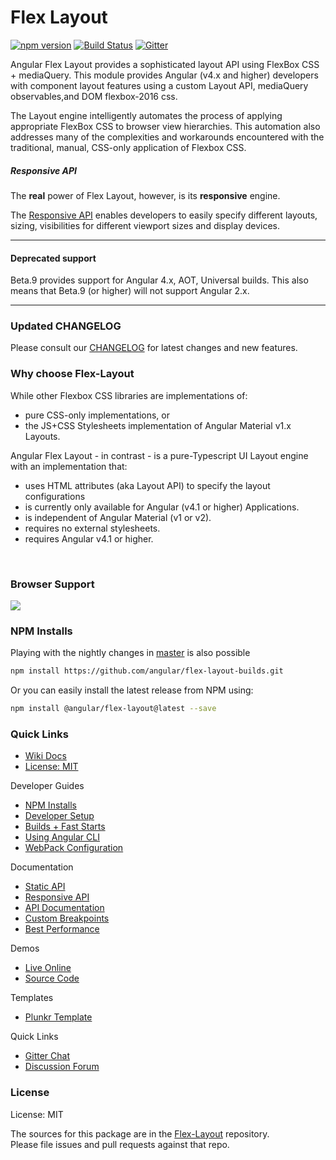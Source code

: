 # Flex Layout

[![npm version](https://badge.fury.io/js/%40angular%2Fflex-layout.svg)](https://www.npmjs.com/package/%40angular%2Fflex-layout)
[![Build Status](https://travis-ci.org/angular/flex-layout.svg?branch=master)](https://travis-ci.org/angular/flex-layout)
[![Gitter](https://badges.gitter.im/angular/flex-layout.svg)](https://gitter.im/angular/flex-layout)

Angular Flex Layout provides a sophisticated layout API using FlexBox CSS + mediaQuery. 
This module provides Angular (v4.x and higher) developers with component layout features using a 
custom Layout API, mediaQuery observables,and DOM flexbox-2016 css.  

The Layout engine intelligently automates the process of applying appropriate FlexBox CSS to 
browser view hierarchies. This automation also addresses many of the complexities and workarounds 
encountered with the traditional, manual, CSS-only application of Flexbox CSS. 

##### Responsive API
The **real** power of Flex Layout, however, is its **responsive** engine. 

The [Responsive API](https://github.com/angular/flex-layout/wiki/API-Overview#responsive-features) 
enables developers to easily specify different layouts, sizing, visibilities for different 
viewport sizes and display devices.

---

#### Deprecated support 

Beta.9 provides support for Angular 4.x, AOT, Universal builds. This also means that Beta.9 (or higher) will not support Angular 2.x.

----

### Updated CHANGELOG

Please consult our [CHANGELOG](https://github.com/angular/flex-layout-builds/blob/master/CHANGELOG.md) for latest changes and new features.
  
### Why choose Flex-Layout

While other Flexbox CSS libraries are implementations of:

* pure CSS-only implementations, or 
* the JS+CSS Stylesheets implementation of Angular Material v1.x Layouts.

Angular Flex Layout - in contrast - is a pure-Typescript UI Layout engine with an implementation that: 

*  uses HTML attributes (aka Layout API) to specify the layout configurations
*  is currently only available for Angular (v4.1 or higher) Applications.
*  is independent of Angular Material (v1 or v2).
*  requires no external stylesheets.
*  requires Angular v4.1 or higher.

<br/>

### Browser Support

<a href="http://caniuse.com/#feat=flexbox" target="_blank">
<img src="https://cloud.githubusercontent.com/assets/210413/21288118/917e3faa-c440-11e6-9b08-28aff590c7ae.png">
</a>

<br/>
  

### NPM Installs

Playing with the nightly changes in [master](https://github.com/angular/flex-layout/tree/master) is also possible

```bash
npm install https://github.com/angular/flex-layout-builds.git
````

Or you can easily install the latest release from NPM using:

```bash
npm install @angular/flex-layout@latest --save
```


### Quick Links

*  [Wiki Docs](https://github.com/angular/flex-layout/wiki)
*  [License: MIT](https://raw.githubusercontent.com/angular/flex-layout-builds/master/LICENSE)

Developer Guides

* [NPM Installs](https://github.com/angular/flex-layout/wiki/NPM-Installs)
* [Developer Setup](https://github.com/angular/flex-layout/wiki/Developer-Setup)
* [Builds + Fast Starts](https://github.com/angular/flex-layout/wiki/Fast-Starts)
* [Using Angular CLI](https://github.com/angular/flex-layout/wiki/Using-Angular-CLI)
* [WebPack Configuration](https://github.com/angular/flex-layout/wiki/Webpack-Configuration)

Documentation

*  [Static API](https://github.com/angular/flex-layout/wiki/Declarative-API-Overview)
*  [Responsive API](https://github.com/angular/flex-layout/wiki/Responsive-API)
*  [API Documentation](https://github.com/angular/flex-layout/wiki/API-Documentation)
*  [Custom Breakpoints](https://github.com/angular/flex-layout/wiki/Custom-Breakpoints)
*  [Best Performance](https://github.com/angular/flex-layout/wiki/Best-Performance)

Demos 

*  [Live Online](https://tburleson-layouts-demos.firebaseapp.com/)
*  [Source Code](https://github.com/angular/flex-layout/blob/master/src/demo-app/app/demo-app-module.ts)

Templates

*  [Plunkr Template](https://plnkr.co/edit/h8hzyoEyqdCXmTBA7DfK?p=preview)

Quick Links

*  [Gitter Chat](https://gitter.im/angular/flex-layout)
*  [Discussion Forum](https://groups.google.com/forum/#!forum/angular-flex-layout)

### License

License: MIT

The sources for this package are in the [Flex-Layout](https://github.com/angular/flex-layout) repository. <br/>
Please file issues and pull requests against that repo.


